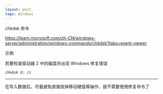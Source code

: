 ```yaml
---
layout: post
tags: Windows
---
```


chkdsk 命令

<https://learn.microsoft.com/zh-CN/windows-server/administration/windows-commands/chkdsk?tabs=event-viewer>

示例

若要检查驱动器 Z 中的磁盘并出现 Windows 修复错误

```
chkdsk d: /z
```

---

在写入数据后，尽量避免直接拔掉移动硬盘等操作，就不需要使用修复命令了
